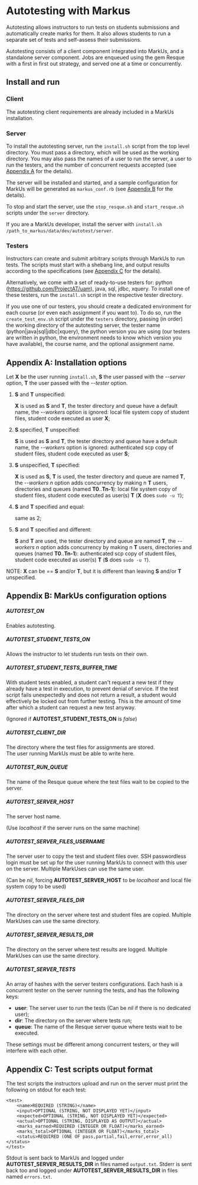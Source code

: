 Autotesting with Markus
==============================

Autotesting allows instructors to run tests on students submissions and automatically create marks for them.
It also allows students to run a separate set of tests and self-assess their submissions.

Autotesting consists of a client component integrated into MarkUs, and a standalone server component.
Jobs are enqueued using the gem Resque with a first in first out strategy, and served one at a time or concurrently.

## Install and run

### Client

The autotesting client requirements are already included in a MarkUs installation.

### Server

To install the autotesting server, run the `install.sh` script from the top level directory.
You must pass a directory, which will be used as the working directory.
You may also pass the names of a user to run the server, a user to run the testers, and the number of concurrent
requests accepted (see [Appendix A](#appendix-a:-installation-options) for the details).

The server will be installed and started, and a sample configuration for MarkUs will be generated as `markus_conf.rb`
(see [Appendix B](#appendix-b:-markus-configuration-options) for the details).

To stop and start the server, use the `stop_resque.sh` and `start_resque.sh` scripts under the `server` directory.

If you are a MarkUs developer, install the server with `install.sh /path_to_markus/data/dev/autotest/server`.

### Testers

Instructors can create and submit arbitrary scripts through MarkUs to run tests. The scripts must start with a shebang
line, and output results according to the specifications (see [Appendix C](#appendix-c:-test-scripts-output-format) for
the details).

Alternatively, we come with a set of ready-to-use testers for: python (https://github.com/ProjectAT/uam), java, sql,
jdbc, xquery. To install one of these testers, run the `install.sh` script in the respective tester directory.

If you use one of our testers, you should create a dedicated environment for each course (or even each assignment if you
want to). To do so, run the `create_test_env.sh` script under the `testers` directory, passing (in order) the working
directory of the autotesting server, the tester name (python|java|sql|jdbc|xquery), the python version you are using
(our testers are written in python, the environment needs to know which version you have available), the course name,
and the optional assignment name.

## Appendix A: Installation options

Let **X** be the user running `install.sh`, **S** the user passed with the *--server* option, **T** the user passed with
the *--tester* option.

1) **S** and **T** unspecified:

   **X** is used as **S** and **T**, the tester directory and queue have a default name, the *--workers* option is
   ignored: local file system copy of student files, student code executed as user **X**;

2) **S** specified, **T** unspecified:

   **S** is used as **S** and **T**, the tester directory and queue have a default name, the *--workers* option is
   ignored: authenticated scp copy of student files, student code executed as user **S**;

3) **S** unspecified, **T** specified:

   **X** is used as **S**, **T** is used, the tester directory and queue are named **T**, the *--workers n* option
   adds concurrency by making n **T** users, directories and queues (named **T0**..**Tn-1**): local file system copy of
   student files, student code executed as user(s) **T** (**X** does `sudo -u T`);

4) **S** and **T** specified and equal:

   same as 2;

5) **S** and **T** specified and different:

   **S** and **T** are used, the tester directory and queue are named **T**, the *--workers n* option adds concurrency
   by making n **T** users, directories and queues (named **T0**..**Tn-1**): authenticated scp copy of student files,
   student code executed as user(s) **T** (**S** does `sudo -u T`).

NOTE: **X** can be == **S** and/or **T**, but it is different than leaving **S** and/or **T** unspecified.

## Appendix B: MarkUs configuration options

##### AUTOTEST_ON
Enables autotesting.

##### AUTOTEST_STUDENT_TESTS_ON
Allows the instructor to let students run tests on their own.

##### AUTOTEST_STUDENT_TESTS_BUFFER_TIME
With student tests enabled, a student can't request a new test if they already have a test in execution, to prevent
denial of service. If the test script fails unexpectedly and does not return a result, a student would effectively be
locked out from further testing.
This is the amount of time after which a student can request a new test anyway.

(Ignored if **AUTOTEST_STUDENT_TESTS_ON** is *false*)

##### AUTOTEST_CLIENT_DIR
The directory where the test files for assignments are stored.  
The user running MarkUs must be able to write here.

##### AUTOTEST_RUN_QUEUE
The name of the Resque queue where the test files wait to be copied to the server.

##### AUTOTEST_SERVER_HOST
The server host name.

(Use *localhost* if the server runs on the same machine)

##### AUTOTEST_SERVER_FILES_USERNAME
The server user to copy the test and student files over.
SSH passwordless login must be set up for the user running MarkUs to connect with this user on the server.
Multiple MarkUses can use the same user.

(Can be *nil*, forcing **AUTOTEST_SERVER_HOST** to be *localhost* and local file system copy to be used)

##### AUTOTEST_SERVER_FILES_DIR
The directory on the server where test and student files are copied.
Multiple MarkUses can use the same directory.

##### AUTOTEST_SERVER_RESULTS_DIR
The directory on the server where test results are logged.
Multiple MarkUses can use the same directory.

##### AUTOTEST_SERVER_TESTS
An array of hashes with the server testers configurations. Each hash is a concurrent tester on the server running the
tests, and has the following keys:
* **user**: The server user to run the tests
  (Can be *nil* if there is no dedicated user);
* **dir**: The directory on the server where tests run;
* **queue**: The name of the Resque server queue where tests wait to be executed.

These settings must be different among concurrent testers, or they will interfere with each other.

## Appendix C: Test scripts output format

The test scripts the instructors upload and run on the server must print the following on stdout for each test:

```
<test>
    <name>REQUIRED (STRING)</name>
    <input>OPTIONAL (STRING, NOT DISPLAYED YET)</input>
    <expected>OPTIONAL (STRING, NOT DISPLAYED YET)</expected>
    <actual>OPTIONAL (STRING, DISPLAYED AS OUTPUT)</actual>
    <marks_earned>REQUIRED (INTEGER OR FLOAT)</marks_earned>
    <marks_total>OPTIONAL (INTEGER OR FLOAT)</marks_total>
    <status>REQUIRED (ONE OF pass,partial,fail,error,error_all)</status>
</test>
```

Stdout is sent back to MarkUs and logged under **AUTOTEST_SERVER_RESULTS_DIR** in files named `output.txt`.
Stderr is sent back too and logged under **AUTOTEST_SERVER_RESULTS_DIR** in files named `errors.txt`.
